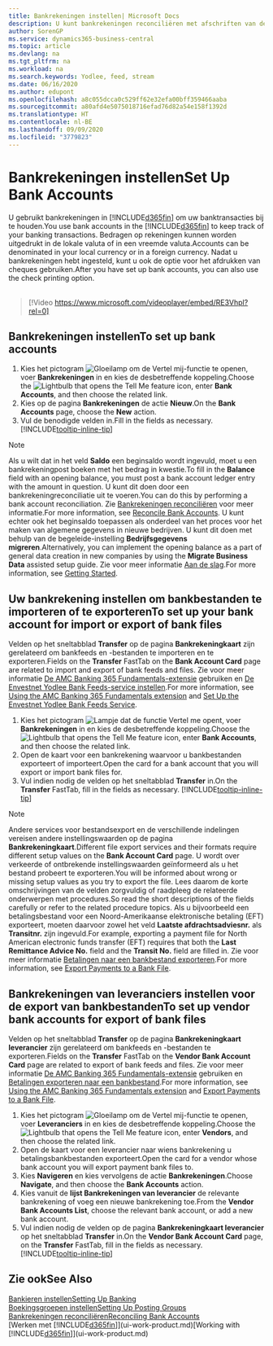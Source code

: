 ```yaml
---
title: Bankrekeningen instellen| Microsoft Docs
description: U kunt bankrekeningen reconciliëren met afschriften van de bank.
author: SorenGP
ms.service: dynamics365-business-central
ms.topic: article
ms.devlang: na
ms.tgt_pltfrm: na
ms.workload: na
ms.search.keywords: Yodlee, feed, stream
ms.date: 06/16/2020
ms.author: edupont
ms.openlocfilehash: a8c055dcca0c529ff62e32efa00bff359466aaba
ms.sourcegitcommit: a80afd4e5075018716efad76d82a54e158f1392d
ms.translationtype: HT
ms.contentlocale: nl-BE
ms.lasthandoff: 09/09/2020
ms.locfileid: "3779823"
---
```

# <a name="set-up-bank-accounts"></a><span data-ttu-id="f2722-103">Bankrekeningen instellen</span><span class="sxs-lookup"><span data-stu-id="f2722-103">Set Up Bank Accounts</span></span>
<span data-ttu-id="f2722-104">U gebruikt bankrekeningen in [!INCLUDE[d365fin](includes/d365fin_md.md)] om uw banktransacties bij te houden.</span><span class="sxs-lookup"><span data-stu-id="f2722-104">You use bank accounts in the [!INCLUDE[d365fin](includes/d365fin_md.md)] to keep track of your banking transactions.</span></span> <span data-ttu-id="f2722-105">Bedragen op rekeningen kunnen worden uitgedrukt in de lokale valuta of in een vreemde valuta.</span><span class="sxs-lookup"><span data-stu-id="f2722-105">Accounts can be denominated in your local currency or in a foreign currency.</span></span> <span data-ttu-id="f2722-106">Nadat u bankrekeningen hebt ingesteld, kunt u ook de optie voor het afdrukken van cheques gebruiken.</span><span class="sxs-lookup"><span data-stu-id="f2722-106">After you have set up bank accounts, you can also use the check printing option.</span></span><br><br>  

> [!Video https://www.microsoft.com/videoplayer/embed/RE3Vhpl?rel=0]

## <a name="to-set-up-bank-accounts"></a><span data-ttu-id="f2722-107">Bankrekeningen instellen</span><span class="sxs-lookup"><span data-stu-id="f2722-107">To set up bank accounts</span></span>
1. <span data-ttu-id="f2722-108">Kies het pictogram ![Gloeilamp om de Vertel mij-functie te openen](media/ui-search/search_small.png "Vertel me wat u wilt doen"), voer **Bankrekeningen** in en kies de desbetreffende koppeling.</span><span class="sxs-lookup"><span data-stu-id="f2722-108">Choose the ![Lightbulb that opens the Tell Me feature](media/ui-search/search_small.png "Tell me what you want to do") icon, enter **Bank Accounts**, and then choose the related link.</span></span>
2. <span data-ttu-id="f2722-109">Kies op de pagina **Bankrekeningen** de actie **Nieuw**.</span><span class="sxs-lookup"><span data-stu-id="f2722-109">On the **Bank Accounts** page, choose the **New** action.</span></span>
3. <span data-ttu-id="f2722-110">Vul de benodigde velden in.</span><span class="sxs-lookup"><span data-stu-id="f2722-110">Fill in the fields as necessary.</span></span> [!INCLUDE[tooltip-inline-tip](includes/tooltip-inline-tip_md.md)]

> [!NOTE]
> <span data-ttu-id="f2722-111">Als u wilt dat in het veld **Saldo** een beginsaldo wordt ingevuld, moet u een bankrekeningpost boeken met het bedrag in kwestie.</span><span class="sxs-lookup"><span data-stu-id="f2722-111">To fill in the **Balance** field with an opening balance, you must post a bank account ledger entry with the amount in question.</span></span> <span data-ttu-id="f2722-112">U kunt dit doen door een bankrekeningreconciliatie uit te voeren.</span><span class="sxs-lookup"><span data-stu-id="f2722-112">You can do this by performing a bank account reconciliation.</span></span> <span data-ttu-id="f2722-113">Zie [Bankrekeningen reconciliëren](bank-how-reconcile-bank-accounts-separately.md) voor meer informatie.</span><span class="sxs-lookup"><span data-stu-id="f2722-113">For more information, see [Reconcile Bank Accounts](bank-how-reconcile-bank-accounts-separately.md).</span></span> <span data-ttu-id="f2722-114">U kunt echter ook het beginsaldo toepassen als onderdeel van het proces voor het maken van algemene gegevens in nieuwe bedrijven. U kunt dit doen met behulp van de begeleide-instelling **Bedrijfsgegevens migreren**.</span><span class="sxs-lookup"><span data-stu-id="f2722-114">Alternatively, you can implement the opening balance as a part of general data creation in new companies by using the **Migrate Business Data** assisted setup guide.</span></span> <span data-ttu-id="f2722-115">Zie voor meer informatie [Aan de slag](product-get-started.md).</span><span class="sxs-lookup"><span data-stu-id="f2722-115">For more information, see [Getting Started](product-get-started.md).</span></span>

## <a name="to-set-up-your-bank-account-for-import-or-export-of-bank-files"></a><span data-ttu-id="f2722-116">Uw bankrekening instellen om bankbestanden te importeren of te exporteren</span><span class="sxs-lookup"><span data-stu-id="f2722-116">To set up your bank account for import or export of bank files</span></span>
<span data-ttu-id="f2722-117">Velden op het sneltabblad **Transfer** op de pagina **Bankrekeningkaart** zijn gerelateerd om bankfeeds en -bestanden te importeren en te exporteren.</span><span class="sxs-lookup"><span data-stu-id="f2722-117">Fields on the **Transfer** FastTab on the **Bank Account Card** page are related to import and export of bank feeds and files.</span></span> <span data-ttu-id="f2722-118">Zie voor meer informatie [De AMC Banking 365 Fundamentals-extensie](ui-extensions-amc-banking.md) gebruiken en [De Envestnet Yodlee Bank Feeds-service instellen](bank-how-setup-bank-statement-service.md).</span><span class="sxs-lookup"><span data-stu-id="f2722-118">For more information, see [Using the AMC Banking 365 Fundamentals extension](ui-extensions-amc-banking.md) and [Set Up the Envestnet Yodlee Bank Feeds Service](bank-how-setup-bank-statement-service.md).</span></span>

1. <span data-ttu-id="f2722-119">Kies het pictogram ![Lampje dat de functie Vertel me opent](media/ui-search/search_small.png "Vertel me wat u wilt doen"), voer **Bankrekeningen** in en kies de desbetreffende koppeling.</span><span class="sxs-lookup"><span data-stu-id="f2722-119">Choose the ![Lightbulb that opens the Tell Me feature](media/ui-search/search_small.png "Tell me what you want to do") icon, enter **Bank Accounts**, and then choose the related link.</span></span>
2. <span data-ttu-id="f2722-120">Open de kaart voor een bankrekening waarvoor u bankbestanden exporteert of importeert.</span><span class="sxs-lookup"><span data-stu-id="f2722-120">Open the card for a bank account that you will export or import bank files for.</span></span>
3. <span data-ttu-id="f2722-121">Vul indien nodig de velden op het sneltabblad **Transfer** in.</span><span class="sxs-lookup"><span data-stu-id="f2722-121">On the **Transfer** FastTab, fill in the fields as necessary.</span></span> [!INCLUDE[tooltip-inline-tip](includes/tooltip-inline-tip_md.md)]

> [!NOTE]  
>   <span data-ttu-id="f2722-122">Andere services voor bestandsexport en de verschillende indelingen vereisen andere instellingswaarden op de pagina **Bankrekeningkaart**.</span><span class="sxs-lookup"><span data-stu-id="f2722-122">Different file export services and their formats require different setup values on the **Bank Account Card** page.</span></span> <span data-ttu-id="f2722-123">U wordt over verkeerde of ontbrekende instellingswaarden geïnformeerd als u het bestand probeert te exporteren.</span><span class="sxs-lookup"><span data-stu-id="f2722-123">You will be informed about wrong or missing setup values as you try to export the file.</span></span> <span data-ttu-id="f2722-124">Lees daarom de korte omschrijvingen van de velden zorgvuldig of raadpleeg de relateerde onderwerpen met procedures.</span><span class="sxs-lookup"><span data-stu-id="f2722-124">So read the short descriptions of the fields carefully or refer to the related procedure topics.</span></span> <span data-ttu-id="f2722-125">Als u bijvoorbeeld een betalingsbestand voor een Noord-Amerikaanse elektronische betaling (EFT) exporteert, moeten daarvoor zowel het veld **Laatste afdrachtsadviesnr.** als **Transitnr.** zijn ingevuld.</span><span class="sxs-lookup"><span data-stu-id="f2722-125">For example, exporting a payment file for North American electronic funds transfer (EFT) requires that both the **Last Remittance Advice No.** field and the **Transit No.** field are filled in.</span></span> <span data-ttu-id="f2722-126">Zie voor meer informatie [Betalingen naar een bankbestand exporteren](finance-make-payments-with-bank-data-conversion-service-or-sepa-credit-transfer.md#exporting-payments-to-a-bank-file).</span><span class="sxs-lookup"><span data-stu-id="f2722-126">For more information, see [Export Payments to a Bank File](finance-make-payments-with-bank-data-conversion-service-or-sepa-credit-transfer.md#exporting-payments-to-a-bank-file).</span></span>

## <a name="to-set-up-vendor-bank-accounts-for-export-of-bank-files"></a><span data-ttu-id="f2722-127">Bankrekeningen van leveranciers instellen voor de export van bankbestanden</span><span class="sxs-lookup"><span data-stu-id="f2722-127">To set up vendor bank accounts for export of bank files</span></span>

<span data-ttu-id="f2722-128">Velden op het sneltabblad **Transfer** op de pagina **Bankrekeningkaart leverancier** zijn gerelateerd om bankfeeds en -bestanden te exporteren.</span><span class="sxs-lookup"><span data-stu-id="f2722-128">Fields on the **Transfer** FastTab on the **Vendor Bank Account Card** page are related to export of bank feeds and files.</span></span> <span data-ttu-id="f2722-129">Zie voor meer informatie [De AMC Banking 365 Fundamentals-extensie](ui-extensions-amc-banking.md) gebruiken en [Betalingen exporteren naar een bankbestand](finance-make-payments-with-bank-data-conversion-service-or-sepa-credit-transfer.md#exporting-payments-to-a-bank-file).</span><span class="sxs-lookup"><span data-stu-id="f2722-129">For more information, see [Using the AMC Banking 365 Fundamentals extension](ui-extensions-amc-banking.md) and [Export Payments to a Bank File](finance-make-payments-with-bank-data-conversion-service-or-sepa-credit-transfer.md#exporting-payments-to-a-bank-file).</span></span>

1. <span data-ttu-id="f2722-130">Kies het pictogram ![Gloeilamp om de Vertel mij-functie te openen](media/ui-search/search_small.png "Vertel me wat u wilt doen"), voer **Leveranciers** in en kies de desbetreffende koppeling.</span><span class="sxs-lookup"><span data-stu-id="f2722-130">Choose the ![Lightbulb that opens the Tell Me feature](media/ui-search/search_small.png "Tell me what you want to do") icon, enter **Vendors**, and then choose the related link.</span></span>
2. <span data-ttu-id="f2722-131">Open de kaart voor een leverancier naar wiens bankrekening u betalingsbankbestanden exporteert.</span><span class="sxs-lookup"><span data-stu-id="f2722-131">Open the card for a vendor whose bank account you will export payment bank files to.</span></span>
3. <span data-ttu-id="f2722-132">Kies **Navigeren** en kies vervolgens de actie **Bankrekeningen**.</span><span class="sxs-lookup"><span data-stu-id="f2722-132">Choose **Navigate**, and then choose the **Bank Accounts** action.</span></span>
4. <span data-ttu-id="f2722-133">Kies vanuit de **lijst Bankrekeningen van leverancier** de relevante bankrekening of voeg een nieuwe bankrekening toe.</span><span class="sxs-lookup"><span data-stu-id="f2722-133">From the **Vendor Bank Accounts List**, choose the relevant bank account, or add a new bank account.</span></span>  
5. <span data-ttu-id="f2722-134">Vul indien nodig de velden op de pagina **Bankrekeningkaart leverancier** op het sneltabblad **Transfer** in.</span><span class="sxs-lookup"><span data-stu-id="f2722-134">On the **Vendor Bank Account Card** page, on the **Transfer** FastTab, fill in the fields as necessary.</span></span> [!INCLUDE[tooltip-inline-tip](includes/tooltip-inline-tip_md.md)]

## <a name="see-also"></a><span data-ttu-id="f2722-135">Zie ook</span><span class="sxs-lookup"><span data-stu-id="f2722-135">See Also</span></span>

[<span data-ttu-id="f2722-136">Bankieren instellen</span><span class="sxs-lookup"><span data-stu-id="f2722-136">Setting Up Banking</span></span>](bank-setup-banking.md)  
[<span data-ttu-id="f2722-137">Boekingsgroepen instellen</span><span class="sxs-lookup"><span data-stu-id="f2722-137">Setting Up Posting Groups</span></span>](finance-posting-groups.md)  
[<span data-ttu-id="f2722-138">Bankrekeningen reconciliëren</span><span class="sxs-lookup"><span data-stu-id="f2722-138">Reconciling Bank Accounts</span></span>](bank-manage-bank-accounts.md)  
<span data-ttu-id="f2722-139">[Werken met [!INCLUDE[d365fin](includes/d365fin_md.md)]](ui-work-product.md)</span><span class="sxs-lookup"><span data-stu-id="f2722-139">[Working with [!INCLUDE[d365fin](includes/d365fin_md.md)]](ui-work-product.md)</span></span>
